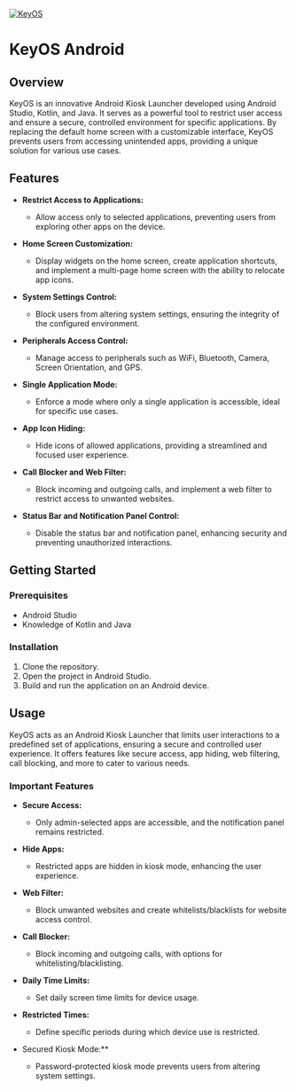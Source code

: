[![KeyOS](https://i.postimg.cc/4x8S1K61/tech-Dev-Ash-key-OS-icon.png)](https://postimg.cc/k2bsJghV)
# KeyOS Android

## Overview

KeyOS is an innovative Android Kiosk Launcher developed using Android Studio, Kotlin, and Java. It serves as a powerful tool to restrict user access and ensure a secure, controlled environment for specific applications. By replacing the default home screen with a customizable interface, KeyOS prevents users from accessing unintended apps, providing a unique solution for various use cases.

## Features

- **Restrict Access to Applications:**
  - Allow access only to selected applications, preventing users from exploring other apps on the device.

- **Home Screen Customization:**
  - Display widgets on the home screen, create application shortcuts, and implement a multi-page home screen with the ability to relocate app icons.

- **System Settings Control:**
  - Block users from altering system settings, ensuring the integrity of the configured environment.

- **Peripherals Access Control:**
  - Manage access to peripherals such as WiFi, Bluetooth, Camera, Screen Orientation, and GPS.

- **Single Application Mode:**
  - Enforce a mode where only a single application is accessible, ideal for specific use cases.

- **App Icon Hiding:**
  - Hide icons of allowed applications, providing a streamlined and focused user experience.

- **Call Blocker and Web Filter:**
  - Block incoming and outgoing calls, and implement a web filter to restrict access to unwanted websites.

- **Status Bar and Notification Panel Control:**
  - Disable the status bar and notification panel, enhancing security and preventing unauthorized interactions.

## Getting Started

### Prerequisites

- Android Studio
- Knowledge of Kotlin and Java

### Installation

1. Clone the repository.
2. Open the project in Android Studio.
3. Build and run the application on an Android device.

## Usage

KeyOS acts as an Android Kiosk Launcher that limits user interactions to a predefined set of applications, ensuring a secure and controlled user experience. It offers features like secure access, app hiding, web filtering, call blocking, and more to cater to various needs.

### Important Features

- **Secure Access:**
  - Only admin-selected apps are accessible, and the notification panel remains restricted.

- **Hide Apps:**
  - Restricted apps are hidden in kiosk mode, enhancing the user experience.

- **Web Filter:**
  - Block unwanted websites and create whitelists/blacklists for website access control.
 
- **Call Blocker:**
  - Block incoming and outgoing calls, with options for whitelisting/blacklisting.
 
- **Daily Time Limits:**
  - Set daily screen time limits for device usage.
    
- **Restricted Times:**
  - Define specific periods during which device use is restricted.
    
- Secured Kiosk Mode:**
  - Password-protected kiosk mode prevents users from altering system settings.

